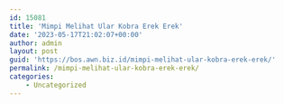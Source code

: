 ```yaml
---
id: 15081
title: 'Mimpi Melihat Ular Kobra Erek Erek'
date: '2023-05-17T21:02:07+00:00'
author: admin
layout: post
guid: 'https://bos.awn.biz.id/mimpi-melihat-ular-kobra-erek-erek/'
permalink: /mimpi-melihat-ular-kobra-erek-erek/
categories:
    - Uncategorized
---
```


